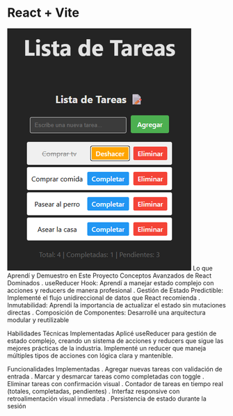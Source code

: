 # React + Vite

![Screenshot TodoList](./src/assets/image.png)
Lo que Aprendí y Demuestro en Este Proyecto
Conceptos Avanzados de React Dominados
. useReducer Hook: Aprendí a manejar estado complejo con acciones y reducers de manera profesional
. Gestión de Estado Predictible: Implementé el flujo unidireccional de datos que React recomienda
. Inmutabilidad: Aprendí la importancia de actualizar el estado sin mutaciones directas
. Composición de Componentes: Desarrollé una arquitectura modular y reutilizable

Habilidades Técnicas Implementadas
Aplicé useReducer para gestión de estado complejo, creando un sistema de acciones y reducers que sigue las mejores prácticas de la industria. Implementé un reducer que maneja múltiples tipos de acciones con lógica clara y mantenible.

Funcionalidades Implementadas
. Agregar nuevas tareas con validación de entrada
. Marcar y desmarcar tareas como completadas con toggle
. Eliminar tareas con confirmación visual
. Contador de tareas en tiempo real (totales, completadas, pendientes)
. Interfaz responsive con retroalimentación visual inmediata
. Persistencia de estado durante la sesión